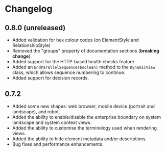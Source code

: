 # Changelog

## 0.8.0 (unreleased)

- Added validation for hex colour codes (on ElementStyle and RelationshipStyle)
- Removed the "groups" property of documentation sections (__breaking change__).
- Added support for the HTTP-based health checks feature.
- Added an ```EndParallelSequence(boolean)``` method to the ```DynamicView``` class, which allows sequence numbering to continue.
- Added support for decision records.

## 0.7.2

- Added some new shapes: web browser, mobile device (portrait and landscape), and robot.
- Added the ability to enable/disable the enterprise boundary on system landscape and system context views.
- Added the ability to customise the terminology used when rendering views.
- Added the ability to hide element metadata and/or descriptions.
- Bug fixes and performance enhancements.